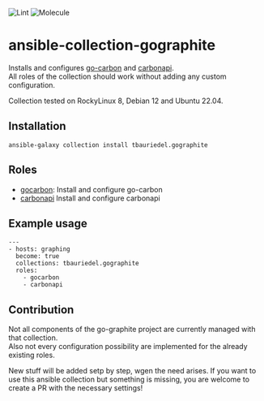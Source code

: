 ![Lint](https://github.com/tbauriedel/ansible-collection-gographite/actions/workflows/linting.yml/badge.svg)
![Molecule](https://github.com/tbauriedel/ansible-collection-gographite/actions/workflows/molecule.yml/badge.svg)

# ansible-collection-gographite

Installs and configures [go-carbon](https://github.com/go-graphite/go-carbon) and [carbonapi](https://github.com/go-graphite/carbonapi).  
All roles of the collection should work without adding any custom configuration.  

Collection tested on RockyLinux 8, Debian 12 and Ubuntu 22.04.  

## Installation

`ansible-galaxy collection install tbauriedel.gographite`

## Roles

* [gocarbon](roles/gocarbon/README.md): Install and configure go-carbon
* [carbonapi](roles/carbonapi/README.md) Install and configure carbonapi

## Example usage
```
---
- hosts: graphing
  become: true
  collections: tbauriedel.gographite
  roles:
    - gocarbon
    - carbonapi
```

## Contribution
Not all components of the go-graphite project are currently managed with that collection.  
Also not every configuration possibility are implemented for the already existing roles.

New stuff will be added setp by step, wgen the need arises.
If you want to use this ansible collection but something is missing, you are welcome to create a PR with the necessary settings!
